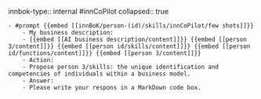 innbok-type:: internal
#innCoPilot
collapsed:: true

	- #prompt {{embed [[innBoK/person-(id)/skills/innCoPilot/few shots]]}}
		- My business description:
		- {{embed [[AI business description/content]]}} {{embed [[person 3/content]]}} {{embed [[person id/skills/content]]}} {{embed [[person id/functions/content]]}} {{embed [[person 3/content]]}}
		- Action:
		- Propose person 3/skills: the unique identification and competencies of individuals within a business model.
		- Answer:
		- Please write your respons in a MarkDown code box.